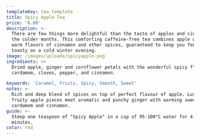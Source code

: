 ```yaml
---
templateKey: tea.template
title: Spicy Apple Tea
price: '6.00'
description: >-
  There are few things more delightful than the taste of apples and cinnamon in
  the colder months. This comforting caffeine-free tea combines apple with the
  warm flavors of cinnamon and other spices, guaranteed to keep you feeling
  toasty on a cold winter evening.
image: /images/uploads/spicyapple.png
ingredients: >+
  Dried apple, ginger and cornflower petals with the wonderful spicy flavours of
  cardamom, cloves, pepper, and cinnamon.

keywords: 'Caramel, Fruity, Spicy, Smooth, Sweet'
notes: >-
  Rich and deep blend of spices on top of perfect flavour of apple. Lusciously
  fruity apple pieces meet aromatic and punchy ginger with warming sweetness of
  cardamom and cinnamon. 
guide: >-
  Steep one teaspoon of "Spicy Apple" in a cup of 95-100°C water for 4-6
  minutes.
color: red
---
```


